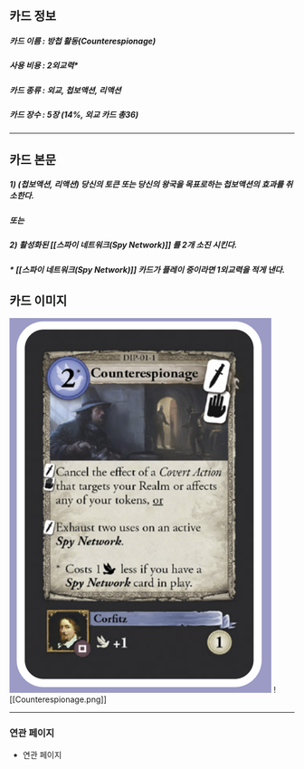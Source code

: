 ## 카드 정보
##### 카드 이름 : 방첩 활동(Counterespionage)
##### 사용 비용 : 2외교력*
##### 카드 종류 : 외교, 첩보액션, 리액션
##### 카드 장수 : 5장 (14%, 외교 카드 총36)
---
## 카드 본문
##### 1) (첩보액션, 리액션) 당신의 토큰 또는 당신의 왕국을 목표로하는 첩보액션의 효과를 취소한다.
##### 또는
##### 2) 활성화된 *[[스파이 네트워크(Spy Network)]]* 를 2개 소진 시킨다.
##### * [[스파이 네트워크(Spy Network)]] 카드가 플레이 중이라면 1외교력을 적게 낸다.

## 카드 이미지
<img src="\Assets\Counterespionage.png"/>
![[Counterespionage.png]]

--- 

### 연관 페이지
- 연관 페이지
